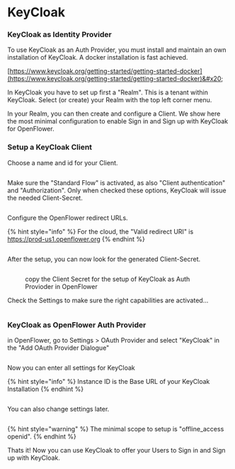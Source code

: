 # KeyCloak

### KeyCloak as Identity Provider

To use KeyCloak as an Auth Provider, you must install and maintain an own installation of KeyCloak.  A docker installation is fast achieved.

[https://www.keycloak.org/getting-started/getting-started-docker](https://www.keycloak.org/getting-started/getting-started-docker)&#x20;

In KeyCloak you have to set up first a "Realm". This is a tenant within KeyCloak. Select (or create) your Realm with the top left corner menu.

In your Realm, you can then create and configure a Client. We show here the most minimal configuration to enable Sign in and Sign up with KeyCloak for OpenFlower.

### Setup a KeyCloak Client

Choose a name and id for your Client.

<figure><img src="../../.gitbook/assets/KeyCloak Client setup 1.png" alt=""><figcaption></figcaption></figure>

Make sure the "Standard Flow" is activated, as also "Client authentication" and "Authorization". Only when checked these options, KeyCloak will issue the needed Client-Secret.

<figure><img src="../../.gitbook/assets/KeyCloak Client setup 2.png" alt=""><figcaption></figcaption></figure>

Configure the OpenFlower redirect URLs.

{% hint style="info" %}
For the cloud, the "Valid redirect URI" is https://prod-us1.openflower.org
{% endhint %}

<figure><img src="../../.gitbook/assets/KeyCloak Client Setup 3.png" alt=""><figcaption></figcaption></figure>

After the setup, you can now look for the generated Client-Secret.

<figure><img src="../../.gitbook/assets/KeyCloak Credencials Screen.png" alt=""><figcaption><p>copy the Client Secret for the setup of KeyCloak as Auth Provioder in OpenFlower</p></figcaption></figure>

Check the Settings to make sure the right capabilities are activated...

<figure><img src="../../.gitbook/assets/KeyCloak Capabilities Screen.png" alt=""><figcaption></figcaption></figure>

### KeyCloak as OpenFlower Auth Provider

in OpenFlower, go to Settings > OAuth Provider and select "KeyCloak" in the "Add OAuth Provider Dialogue"

<figure><img src="../../.gitbook/assets/KeyCloak select Provider.png" alt=""><figcaption></figcaption></figure>

Now you can enter all settings for KeyCloak

{% hint style="info" %}
Instance ID is the Base URL of your KeyCloak Installation
{% endhint %}

<figure><img src="../../.gitbook/assets/KeyCloak Setup.png" alt=""><figcaption></figcaption></figure>

You can also change settings later.

<figure><img src="../../.gitbook/assets/KeyCloak Settings.png" alt=""><figcaption></figcaption></figure>



{% hint style="warning" %}
The minimal scope to setup is "offline\_access openid".
{% endhint %}

Thats it! Now you can use KeyCloak to offer your Users to Sign in and Sign up with KeyCloak.



<figure><img src="../../.gitbook/assets/KeyCloak Sign in.png" alt=""><figcaption></figcaption></figure>

<figure><img src="../../.gitbook/assets/KeyCloak use Login.png" alt=""><figcaption></figcaption></figure>
